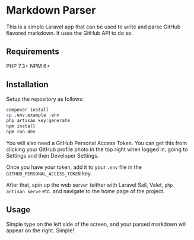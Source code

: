 # Markdown Parser

This is a simple Laravel app that can be used to write and parse GitHub flavored markdown. It uses the GitHub API to do so.

## Requirements

PHP 7.3+
NPM 6+

## Installation

Setup the repository as follows:

```bash
composer install
cp .env.example .env
php artisan key:generate
npm install
npm run dev
```

You will also need a GitHub Personal Access Token. You can get this from clicking your GitHub profile photo in the top right when logged in, going to Settings and then Developer Settings.

Once you have your token, add it to your `.env` file in the `GITHUB_PERSONAL_ACCESS_TOKEN` key.

After that, spin up the web server (either with Laravel Sail, Valet, `php artisan serve` etc. and navigate to the home page of the project.

## Usage

Simple type on the left side of the screen, and your parsed markdown will appear on the right. Simple!
